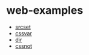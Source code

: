 # web-examples

- [srcset](https://tlylt.github.io/web-examples/srcset.html)
- [cssvar](https://tlylt.github.io/web-examples/cssvar/index.html)
- [dir](https://tlylt.github.io/web-examples/dir.html)
- [cssnot](https://tlylt.github.io/web-examples/cssnot/index.html)
